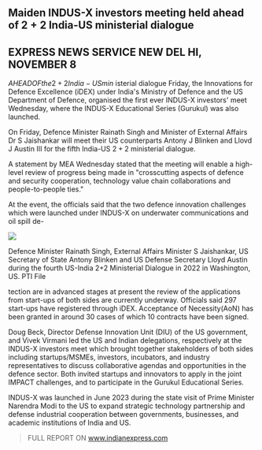 ## Maiden INDUS-X investors meeting held ahead of $2+2$ India-US ministerial dialogue

## EXPRESS NEWS SERVICE NEW DEL HI, NOVEMBER 8

 $AHEAD OF the 2+2 India-US min$ isterial dialogue Friday, the Innovations for Defence Excellence (iDEX) under India's Ministry of Defence and the US Department of Defence, organised the first ever INDUS-X investors' meet Wednesday, where the INDUS-X Educational Series (Gurukul) was also launched.

On Friday, Defence Minister Rainath Singh and Minister of External Affairs Dr S Jaishankar will meet their US counterparts Antony J Blinken and Llovd J Austin III for the fifth India-US $2+2$ ministerial dialogue.

A statement by MEA Wednesday stated that the meeting will enable a high-level review of progress being made in "crosscutting aspects of defence and security cooperation, technology value chain collaborations and people-to-people ties."

At the event, the officials said that the two defence innovation challenges which were launched under INDUS-X on underwater communications and oil spill de-

![](_page_0_Picture_6.jpeg)

Defence Minister Rainath Singh, External Affairs Minister S Jaishankar, US Secretary of State Antony Blinken and US Defense Secretary Lloyd Austin during the fourth US-India 2+2 Ministerial Dialogue in 2022 in Washington, US. PTI File

tection are in advanced stages at present the review of the applications from start-ups of both sides are currently underway. Officials said 297 start-ups have registered through iDEX. Acceptance of Necessity(AoN) has been granted in around 30 cases of which 10 contracts have been signed.

Doug Beck, Director Defense Innovation Unit (DIU) of the US government, and Vivek Virmani led the US and Indian delegations, respectively at the INDUS-X investors meet which brought together stakeholders of both sides including startups/MSMEs, investors, incubators, and industry representatives to discuss collaborative agendas and opportunities in the defence sector. Both invited startups and innovators to apply in the joint IMPACT challenges, and to participate in the Gurukul Educational Series.

INDUS-X was launched in June 2023 during the state visit of Prime Minister Narendra Modi to the US to expand strategic technology partnership and defense industrial cooperation between governments, businesses, and academic institutions of India and US.

> FULL REPORT ON www.indianexpress.com